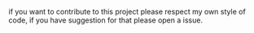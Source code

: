 if you want to contribute to this project please respect my own style of code, if you have suggestion for that please open a issue.
